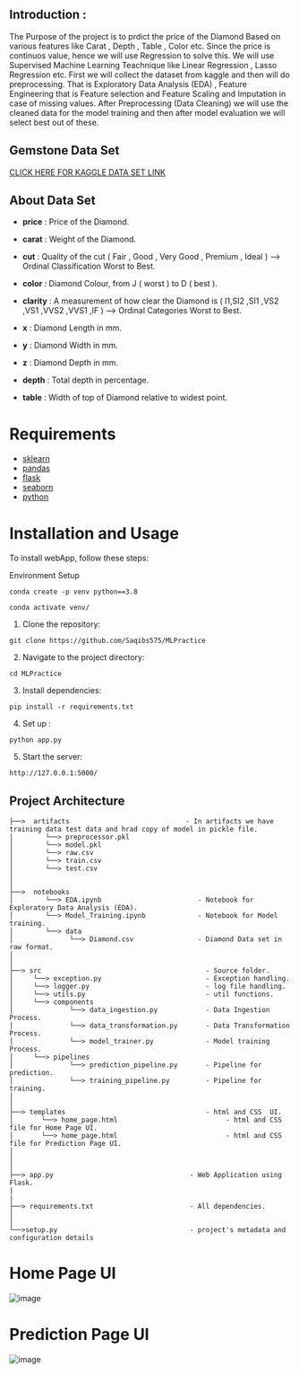 ## Introduction :
The Purpose of the project is to prdict the price of the Diamond Based on various features like Carat , Depth , Table , Color etc. Since the price is continuos value, hence we will use Regression to solve this. We will use Supervised Machine Learning Teachnique like Linear Regression , Lasso Regression etc. First we will collect the dataset from kaggle and then will do preprocessing. That is Exploratory Data Analysis (EDA) , Feature Engineering that is Feature selection and Feature Scaling and Imputation in case of missing values. After Preprocessing (Data Cleaning) we will use the cleaned data for the model training and then after model evaluation we will select best out of these.
## Gemstone Data Set
[CLICK HERE FOR KAGGLE DATA SET LINK](https://www.kaggle.com/competitions/playground-series-s3e8/data?select=train.csv)

## About Data Set
* **price** : Price of the Diamond.

 * **carat** : Weight of the Diamond.

 * **cut** : Quality of the cut ( Fair , Good , Very Good , Premium , Ideal ) --> Ordinal Classification Worst to Best.

 * **color** : Diamond Colour, from J ( worst ) to D ( best ).

 * **clarity** : A measurement of how clear the Diamond is ( I1,SI2 ,SI1 ,VS2 ,VS1 ,VVS2 ,VVS1 ,IF ) --> Ordinal Categories Worst to Best.

 * **x** : Diamond Length in mm.

 * **y** : Diamond Width in mm.

 * **z** : Diamond Depth in mm.

 * **depth** : Total depth in percentage. 

 * **table** : Width of top of Diamond relative to widest point.

# Requirements
- [sklearn](https://scikit-learn.org/stable/)
- [pandas](https://www.w3schools.com/python/pandas/default.asp)
- [flask](https://flask.palletsprojects.com/en/2.3.x/)
- [seaborn](https://seaborn.pydata.org/)
- [python](https://www.python.org/)

# Installation and Usage

To install webApp, follow these steps:

Environment Setup
```
conda create -p venv python==3.8
```
```
conda activate venv/
```

1. Clone the repository:
```
git clone https://github.com/Saqibs575/MLPractice
```

2. Navigate to the project directory:
```
cd MLPractice
```
3. Install dependencies:
```
pip install -r requirements.txt
```
4. Set up :
```
python app.py
```
5. Start the server:
```
http://127.0.0.1:5000/
```
##  Project Architecture

```
├──>  artifacts                             - In artifacts we have training data test data and hrad copy of model in pickle file.
│        └──> preprocessor.pkl  
│        └──> model.pkl
│        └──> raw.csv
│        └──> train.csv
│        └──> test.csv
│ 
│
├──>  notebooks  
│        └──> EDA.ipynb                        - Notebook for Exploratory Data Analysis (EDA).
│        └──> Model_Training.ipynb             - Notebook for Model training.
│        └──> data 		                         
│              └──> Diamond.csv                - Diamond Data set in raw format.
│
│
├──> src                                         - Source folder.
│     └──> exception.py                          - Exception handling.
│     └──> logger.py                             - log file handling.
│     └──> utils.py                              - util functions.
│     └──> components
│              └──> data_ingestion.py            - Data Ingestion Process.
│              └──> data_transformation.py       - Data Transformation Process.
│              └──> model_trainer.py             - Model training Process.
│     └──> pipelines
│              └──> prediction_pipeline.py       - Pipeline for prediction.
│              └──> training_pipeline.py         - Pipeline for training. 
│
│
├──> templates                                   - html and CSS  UI.
│       └──> home_page.html                           - html and CSS file for Home Page UI.           
│       └──> home_page.html                           - html and CSS file for Prediction Page UI.           
│   
│ 
│ 
├──> app.py                                  - Web Application using Flask.
|			
|						
├──> requirements.txt                        - All dependencies.				
│					
│					
└──>setup.py                                 - project's metadata and configuration details
```



# Home Page UI
![image](https://github.com/Saqibs575/MLPractice/assets/111361057/09168b8f-4542-4ca5-9ca0-54bf6341e8ac)
# Prediction Page UI
![image](https://github.com/Saqibs575/MLPractice/assets/111361057/9ab05ef6-ce86-411f-a6c7-818872b01d83)
